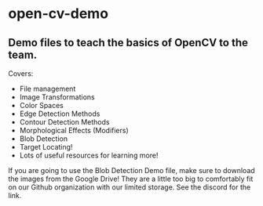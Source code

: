 # open-cv-demo
Demo files to teach the basics of OpenCV to the team.
---
Covers:
- File management
- Image Transformations
- Color Spaces
- Edge Detection Methods
- Contour Detection Methods
- Morphological Effects (Modifiers)
- Blob Detection
- Target Locating!
- Lots of useful resources for learning more!

If you are going to use the Blob Detection Demo file, make sure to download the images from the Google Drive! They are a little too big to comfortably fit on our Github organization with our limited storage. See the discord for the link.